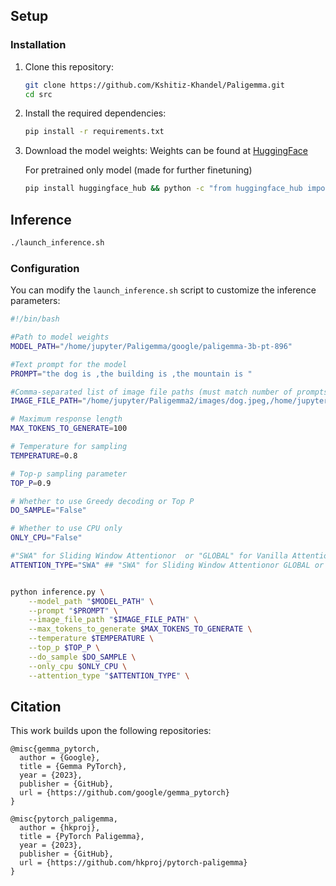 

## Setup


### Installation

1. Clone this repository:
   ```bash
   git clone https://github.com/Kshitiz-Khandel/Paligemma.git
   cd src
   ```

2. Install the required dependencies:
   ```bash
   pip install -r requirements.txt
   ```

3. Download the model weights:
   Weights can be found at [HuggingFace](https://huggingface.co/google/paligemma-3b-pt-896/tree/main)

   For pretrained only model (made for further finetuning)
   ```bash
   pip install huggingface_hub && python -c "from huggingface_hub import snapshot_download; snapshot_download(repo_id='google/paligemma-3b-pt-896',    local_dir='/home/jupyter/Paligemma/google/paligemma-3b-pt-896')"

   ```

## Inference

```bash
./launch_inference.sh
```

### Configuration

You can modify the `launch_inference.sh` script to customize the inference parameters:

```bash
#!/bin/bash

#Path to model weights
MODEL_PATH="/home/jupyter/Paligemma/google/paligemma-3b-pt-896"  

#Text prompt for the model
PROMPT="the dog is ,the building is ,the mountain is "   

#Comma-separated list of image file paths (must match number of prompts)
IMAGE_FILE_PATH="/home/jupyter/Paligemma2/images/dog.jpeg,/home/jupyter/Paligemma2/images/building.jpeg,/home/jupyter/Paligemma2/images/mountains.jpeg"  

# Maximum response length
MAX_TOKENS_TO_GENERATE=100 

# Temperature for sampling
TEMPERATURE=0.8

# Top-p sampling parameter
TOP_P=0.9

# Whether to use Greedy decoding or Top P
DO_SAMPLE="False"

# Whether to use CPU only
ONLY_CPU="False"

#"SWA" for Sliding Window Attentionor  or "GLOBAL" for Vanilla Attention
ATTENTION_TYPE="SWA" ## "SWA" for Sliding Window Attentionor GLOBAL or "GLOBAL" for Vanilla Attention


python inference.py \
    --model_path "$MODEL_PATH" \
    --prompt "$PROMPT" \
    --image_file_path "$IMAGE_FILE_PATH" \
    --max_tokens_to_generate $MAX_TOKENS_TO_GENERATE \
    --temperature $TEMPERATURE \
    --top_p $TOP_P \
    --do_sample $DO_SAMPLE \
    --only_cpu $ONLY_CPU \
    --attention_type "$ATTENTION_TYPE" \
```

## Citation

This work builds upon the following repositories:

```
@misc{gemma_pytorch,
  author = {Google},
  title = {Gemma PyTorch},
  year = {2023},
  publisher = {GitHub},
  url = {https://github.com/google/gemma_pytorch}
}

@misc{pytorch_paligemma,
  author = {hkproj},
  title = {PyTorch Paligemma},
  year = {2023},
  publisher = {GitHub},
  url = {https://github.com/hkproj/pytorch-paligemma}
}
```



